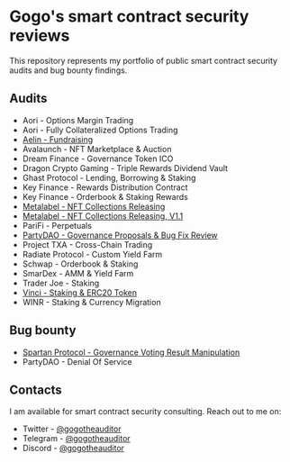 # Gogo's smart contract security reviews

This repository represents my portfolio of public smart contract security audits and bug bounty findings.

## Audits

- Aori - Options Margin Trading
- Aori - Fully Collateralized Options Trading
- [Aelin - Fundraising](./reports/Aelin-Sub7-Security-Review.pdf)
- Avalaunch - NFT Marketplace & Auction
- Dream Finance - Governance Token ICO
- Dragon Crypto Gaming - Triple Rewards Dividend Vault
- Ghast Protocol - Lending, Borrowing & Staking
- Key Finance - Rewards Distribution Contract
- Key Finance - Orderbook & Staking Rewards
- [Metalabel - NFT Collections Releasing](./reports/Metalabel-Solo-Security-Review.md)
- [Metalabel - NFT Collections Releasing, V1.1](./reports/Metalabel-V1_1-Solo-Security-Review.md)
- PariFi - Perpetuals
- [PartyDAO - Governance Proposals & Bug Fix Review](./reports/PartyDAO-Solo-Security-Review.pdf)
- Project TXA - Cross-Chain Trading
- Radiate Protocol - Custom Yield Farm
- Schwap - Orderbook & Staking
- SmarDex - AMM & Yield Farm
- Trader Joe - Staking
- [Vinci - Staking & ERC20 Token](./reports/Vinci-Solo-Security-Review.pdf)
- WINR - Staking & Currency Migration
  
## Bug bounty

- [Spartan Protocol - Governance Voting Result Manipulation](./reports/Spartan-Immunefi-Bug-Bounty.md)
- PartyDAO - Denial Of Service

## Contacts

I am available for smart contract security consulting. Reach out to me on:

- Twitter - [@gogotheauditor](https://twitter.com/gogotheauditor)
- Telegram - [@gogotheauditor](https://t.me/gogotheauditor)
- Discord - [@gogotheauditor](https://discordapp.com/users/451149166782185483)
